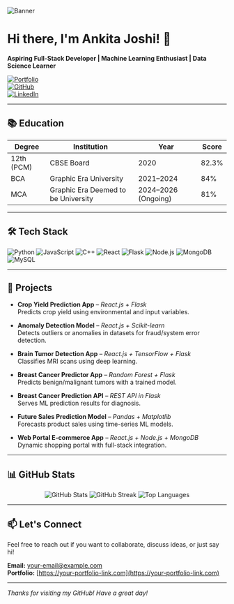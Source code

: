 
![Banner](https://your-image-url.com/banner.png)

# Hi there, I'm Ankita Joshi! 👋

**Aspiring Full-Stack Developer | Machine Learning Enthusiast | Data Science Learner**

[![Portfolio](https://img.shields.io/badge/Portfolio-AnkitaJoshi-ff69b4?style=for-the-badge)](https://your-portfolio-link.com)  
[![GitHub](https://img.shields.io/badge/GitHub-Ankitajoshi2002-000?style=for-the-badge&logo=github)](https://github.com/Ankitajoshi2002)  
[![LinkedIn](https://img.shields.io/badge/LinkedIn-Ankita%20Joshi-0077B5?style=for-the-badge&logo=linkedin&logoColor=white)](https://linkedin.com/in/your-profile)

---

## 📚 Education

| Degree | Institution | Year | Score |
|--------|-------------|------|-------|
| 12th (PCM) | CBSE Board | 2020 | 82.3% |
| BCA | Graphic Era University | 2021–2024 | 84% |
| MCA | Graphic Era Deemed to be University | 2024–2026 (Ongoing) | 81% |

---

## 🛠️ Tech Stack

![Python](https://img.shields.io/badge/Python-3776AB?style=for-the-badge&logo=python&logoColor=white)
![JavaScript](https://img.shields.io/badge/JavaScript-F7DF1E?style=for-the-badge&logo=javascript&logoColor=black)
![C++](https://img.shields.io/badge/C++-00599C?style=for-the-badge&logo=cplusplus&logoColor=white)
![React](https://img.shields.io/badge/React.js-20232A?style=for-the-badge&logo=react)
![Flask](https://img.shields.io/badge/Flask-000000?style=for-the-badge&logo=flask&logoColor=white)
![Node.js](https://img.shields.io/badge/Node.js-339933?style=for-the-badge&logo=node.js)
![MongoDB](https://img.shields.io/badge/MongoDB-4EA94B?style=for-the-badge&logo=mongodb)
![MySQL](https://img.shields.io/badge/MySQL-00758F?style=for-the-badge&logo=mysql&logoColor=white)

---

## 💼 Projects

- **Crop Yield Prediction App** – *React.js + Flask*  
  Predicts crop yield using environmental and input variables.

- **Anomaly Detection Model** – *React.js + Scikit-learn*  
  Detects outliers or anomalies in datasets for fraud/system error detection.

- **Brain Tumor Detection App** – *React.js + TensorFlow + Flask*  
  Classifies MRI scans using deep learning.

- **Breast Cancer Predictor App** – *Random Forest + Flask*  
  Predicts benign/malignant tumors with a trained model.

- **Breast Cancer Prediction API** – *REST API in Flask*  
  Serves ML prediction results for diagnosis.

- **Future Sales Prediction Model** – *Pandas + Matplotlib*  
  Forecasts product sales using time-series ML models.

- **Web Portal E-commerce App** – *React.js + Node.js + MongoDB*  
  Dynamic shopping portal with full-stack integration.

---

## 📊 GitHub Stats

<div align="center">
  <img src="https://github-readme-stats.vercel.app/api?username=Ankitajoshi2002&show_icons=true&theme=radical" alt="GitHub Stats" />
  <img src="https://streak-stats.demolab.com/?user=Ankitajoshi2002&theme=radical" alt="GitHub Streak" />
  <img src="https://github-readme-stats.vercel.app/api/top-langs/?username=Ankitajoshi2002&layout=compact&theme=radical" alt="Top Languages" />
</div>

---

## 📫 Let's Connect

Feel free to reach out if you want to collaborate, discuss ideas, or just say hi!

**Email:** your-email@example.com  
**Portfolio:** [https://your-portfolio-link.com](https://your-portfolio-link.com)

---

*Thanks for visiting my GitHub! Have a great day!*
